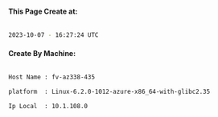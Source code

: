 
   
#### This Page Create at:

```bash

2023-10-07 - 16:27:24 UTC

```

#### Create By Machine:

```bash

Host Name : fv-az338-435

platform  : Linux-6.2.0-1012-azure-x86_64-with-glibc2.35

Ip Local  : 10.1.108.0

```

